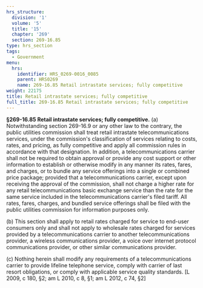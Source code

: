 ```yaml
---
hrs_structure:
  division: '1'
  volume: '5'
  title: '15'
  chapter: '269'
  section: 269-16.85
type: hrs_section
tags:
  - Government
menu:
  hrs:
    identifier: HRS_0269-0016_0085
    parent: HRS0269
    name: 269-16.85 Retail intrastate services; fully competitive
weight: 22175
title: Retail intrastate services; fully competitive
full_title: 269-16.85 Retail intrastate services; fully competitive
---
```

**§269-16.85 Retail intrastate services; fully competitive.** (a) Notwithstanding section 269-16.9 or any other law to the contrary, the public utilities commission shall treat retail intrastate telecommunications services, under the commission's classification of services relating to costs, rates, and pricing, as fully competitive and apply all commission rules in accordance with that designation. In addition, a telecommunications carrier shall not be required to obtain approval or provide any cost support or other information to establish or otherwise modify in any manner its rates, fares, and charges, or to bundle any service offerings into a single or combined price package; provided that a telecommunications carrier, except upon receiving the approval of the commission, shall not charge a higher rate for any retail telecommunications basic exchange service than the rate for the same service included in the telecommunications carrier's filed tariff. All rates, fares, charges, and bundled service offerings shall be filed with the public utilities commission for information purposes only.

(b) This section shall apply to retail rates charged for service to end-user consumers only and shall not apply to wholesale rates charged for services provided by a telecommunications carrier to another telecommunications provider, a wireless communications provider, a voice over internet protocol communications provider, or other similar communications provider.

(c) Nothing herein shall modify any requirements of a telecommunications carrier to provide lifeline telephone service, comply with carrier of last resort obligations, or comply with applicable service quality standards. [L 2009, c 180, §2; am L 2010, c 8, §1; am L 2012, c 74, §2]